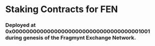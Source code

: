# Staking Contracts for FEN
### Deployed at 0x0000000000000000000000000000000000001001 during genesis of the Fragmynt Exchange Network.